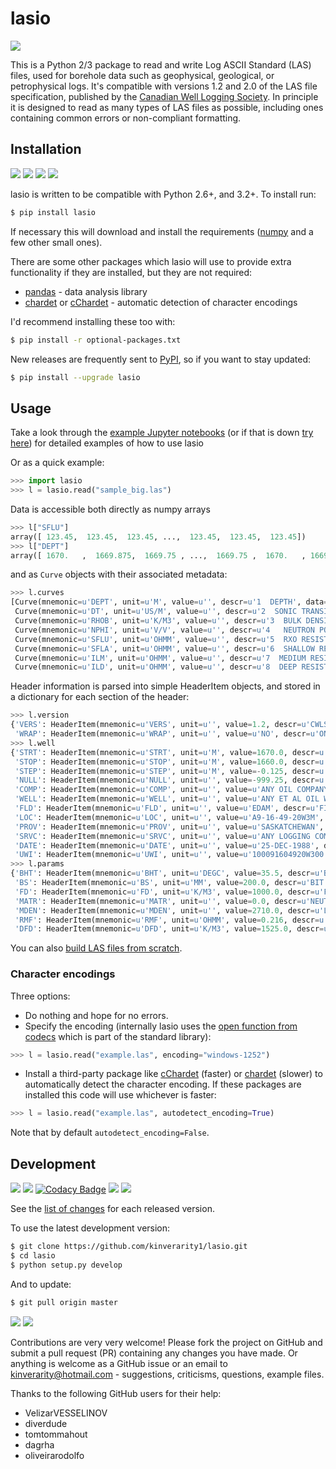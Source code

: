 # lasio

[![](http://img.shields.io/badge/license-MIT-blue.svg)](https://github.com/kinverarity1/lasio/blob/master/LICENSE)

This is a Python 2/3 package to read and write Log ASCII Standard (LAS) files, used for borehole data such as geophysical, geological, or petrophysical logs. It's compatible with versions 1.2 and 2.0 of the LAS file specification, published by the [Canadian Well Logging Society](http://www.cwls.org/las). In principle it is designed to read as many types of LAS files as possible, including ones containing common errors or non-compliant formatting.

## Installation

[![](https://img.shields.io/pypi/pyversions/lasio.svg)](https://www.python.org/downloads/)
[![](http://img.shields.io/pypi/v/lasio.svg)](https://pypi.python.org/pypi/lasio/)
[![](https://img.shields.io/pypi/dd/lasio.svg)](https://pypi.python.org/pypi/lasio/)
[![](https://img.shields.io/pypi/format/lasio.svg)](https://pypi.python.org/pypi/lasio/)

lasio is written to be compatible with Python 2.6+, and 3.2+. To install run:

```bash
$ pip install lasio
```

If necessary this will download and install the requirements ([numpy](http://numpy.org/) and a few other small ones).

There are some other packages which lasio will use to provide extra functionality if they are installed, but they are not required:

- [pandas](https://pypi.python.org/pypi/pandas) - data analysis library
- [chardet](https://pypi.python.org/pypi/chardet) or [cChardet](https://github.com/PyYoshi/cChardet) - automatic detection of character encodings

I'd recommend installing these too with:

```bash
$ pip install -r optional-packages.txt
```

New releases are frequently sent to [PyPI](https://pypi.python.org/pypi/lasio), so if you want to stay updated:

```bash
$ pip install --upgrade lasio
```

## Usage

Take a look through the [example Jupyter notebooks](http://nbviewer.ipython.org/github/kinverarity1/lasio/tree/master/notebooks) (or if that is down [try here](https://github.com/kinverarity1/lasio/tree/master/notebooks)) for detailed examples of how to use lasio

Or as a quick example:

```python
>>> import lasio
>>> l = lasio.read("sample_big.las")
```

Data is accessible both directly as numpy arrays

```python
>>> l["SFLU"]
array([ 123.45,  123.45,  123.45, ...,  123.45,  123.45,  123.45])
>>> l["DEPT"]
array([ 1670.   ,  1669.875,  1669.75 , ...,  1669.75 ,  1670.   , 1669.875])
```

and as ``Curve`` objects with their associated metadata:

```python
>>> l.curves
[Curve(mnemonic=u'DEPT', unit=u'M', value=u'', descr=u'1  DEPTH', data=array([ 1670.   ,  1669.875,  1669.75 , ...,  1669.75 ,  1670.   , 1669.875])),
 Curve(mnemonic=u'DT', unit=u'US/M', value=u'', descr=u'2  SONIC TRANSIT TIME', data=array([ 123.45,  123.45,  123.45, ...,  123.45,  123.45,  123.45])),
 Curve(mnemonic=u'RHOB', unit=u'K/M3', value=u'', descr=u'3  BULK DENSITY', data=array([ 2550.,  2550.,  2550., ...,  2550.,  2550.,  2550.])),
 Curve(mnemonic=u'NPHI', unit=u'V/V', value=u'', descr=u'4   NEUTRON POROSITY', data=array([ 0.45,  0.45,  0.45, ...,  0.45,  0.45,  0.45])),
 Curve(mnemonic=u'SFLU', unit=u'OHMM', value=u'', descr=u'5  RXO RESISTIVITY', data=array([ 123.45,  123.45,  123.45, ...,  123.45,  123.45,  123.45])),
 Curve(mnemonic=u'SFLA', unit=u'OHMM', value=u'', descr=u'6  SHALLOW RESISTIVITY', data=array([ 123.45,  123.45,  123.45, ...,  123.45,  123.45,  123.45])),
 Curve(mnemonic=u'ILM', unit=u'OHMM', value=u'', descr=u'7  MEDIUM RESISTIVITY', data=array([ 110.2,  110.2,  110.2, ...,  110.2,  110.2,  110.2])),
 Curve(mnemonic=u'ILD', unit=u'OHMM', value=u'', descr=u'8  DEEP RESISTIVITY', data=array([ 105.6,  105.6,  105.6, ...,  105.6,  105.6,  105.6]))]
```

Header information is parsed into simple HeaderItem objects, and stored in a dictionary for each section of the header:

```python
>>> l.version
{'VERS': HeaderItem(mnemonic=u'VERS', unit=u'', value=1.2, descr=u'CWLS LOG ASCII STANDARD -VERSION 1.2'),
 'WRAP': HeaderItem(mnemonic=u'WRAP', unit=u'', value=u'NO', descr=u'ONE LINE PER DEPTH STEP')}
>>> l.well
{'STRT': HeaderItem(mnemonic=u'STRT', unit=u'M', value=1670.0, descr=u''),
 'STOP': HeaderItem(mnemonic=u'STOP', unit=u'M', value=1660.0, descr=u''),
 'STEP': HeaderItem(mnemonic=u'STEP', unit=u'M', value=-0.125, descr=u''),
 'NULL': HeaderItem(mnemonic=u'NULL', unit=u'', value=-999.25, descr=u''),
 'COMP': HeaderItem(mnemonic=u'COMP', unit=u'', value=u'ANY OIL COMPANY LTD.', descr=u'COMPANY'),
 'WELL': HeaderItem(mnemonic=u'WELL', unit=u'', value=u'ANY ET AL OIL WELL #12', descr=u'WELL'),
 'FLD': HeaderItem(mnemonic=u'FLD', unit=u'', value=u'EDAM', descr=u'FIELD'),
 'LOC': HeaderItem(mnemonic=u'LOC', unit=u'', value=u'A9-16-49-20W3M', descr=u'LOCATION'),
 'PROV': HeaderItem(mnemonic=u'PROV', unit=u'', value=u'SASKATCHEWAN', descr=u'PROVINCE'),
 'SRVC': HeaderItem(mnemonic=u'SRVC', unit=u'', value=u'ANY LOGGING COMPANY LTD.', descr=u'SERVICE COMPANY'),
 'DATE': HeaderItem(mnemonic=u'DATE', unit=u'', value=u'25-DEC-1988', descr=u'LOG DATE'),
 'UWI': HeaderItem(mnemonic=u'UWI', unit=u'', value=u'100091604920W300', descr=u'UNIQUE WELL ID')}
>>> l.params
{'BHT': HeaderItem(mnemonic=u'BHT', unit=u'DEGC', value=35.5, descr=u'BOTTOM HOLE TEMPERATURE'),
 'BS': HeaderItem(mnemonic=u'BS', unit=u'MM', value=200.0, descr=u'BIT SIZE'),
 'FD': HeaderItem(mnemonic=u'FD', unit=u'K/M3', value=1000.0, descr=u'FLUID DENSITY'),
 'MATR': HeaderItem(mnemonic=u'MATR', unit=u'', value=0.0, descr=u'NEUTRON MATRIX(0=LIME,1=SAND,2=DOLO)'),
 'MDEN': HeaderItem(mnemonic=u'MDEN', unit=u'', value=2710.0, descr=u'LOGGING MATRIX DENSITY'),
 'RMF': HeaderItem(mnemonic=u'RMF', unit=u'OHMM', value=0.216, descr=u'MUD FILTRATE RESISTIVITY'),
 'DFD': HeaderItem(mnemonic=u'DFD', unit=u'K/M3', value=1525.0, descr=u'DRILL FLUID DENSITY')}
```

You can also [build LAS files from scratch](https://github.com/kinverarity1/lasio/blob/master/notebooks/build%20LAS%20file%20from%20scratch.ipynb).

### Character encodings

Three options:

- Do nothing and hope for no errors.
- Specify the encoding (internally lasio uses the [open function from codecs](https://docs.python.org/2/library/codecs.html#codecs.open) which is part of the standard library):

```python
>>> l = lasio.read("example.las", encoding="windows-1252")
```

- Install a third-party package like [cChardet](https://github.com/PyYoshi/cChardet) (faster) or [chardet](https://pypi.python.org/pypi/chardet) (slower) to automatically detect the character encoding. If these packages are installed this code will use whichever is faster:

```python
>>> l = lasio.read("example.las", autodetect_encoding=True)
```

Note that by default ``autodetect_encoding=False``.

## Development

[![](https://travis-ci.org/kinverarity1/lasio.svg)](https://travis-ci.org/kinverarity1/lasio)
[![](https://coveralls.io/repos/kinverarity1/lasio/badge.svg?branch=master&service=github)](https://coveralls.io/github/kinverarity1/lasio?branch=master)
[![Codacy Badge](https://api.codacy.com/project/badge/grade/252911a940b7476d9d7c4450d4045370)](https://www.codacy.com/app/kinverarity/lasio)
[![](https://scrutinizer-ci.com/g/kinverarity1/lasio/badges/quality-score.png?b=master)](https://scrutinizer-ci.com/g/kinverarity1/lasio/#)
[![](https://www.quantifiedcode.com/api/v1/project/82d62106077f4c44a353c311984930d6/badge.svg)](https://www.quantifiedcode.com/app/project/82d62106077f4c44a353c311984930d6)

See the [list of changes](https://github.com/kinverarity1/lasio/blob/master/CHANGELOG.md) for each released version.

To use the latest development version:

```bash
$ git clone https://github.com/kinverarity1/lasio.git
$ cd lasio
$ python setup.py develop
```

And to update:

```bash
$ git pull origin master
```

[![](http://githubbadges.herokuapp.com/kinverarity1/lasio/pulls.svg)](https://github.com/kinverarity1/lasio/pulls)
[![](http://githubbadges.herokuapp.com/kinverarity1/lasio/issues.svg)](https://github.com/kinverarity1/lasio/issues)

Contributions are very very welcome! Please fork the project on GitHub and submit a pull request (PR) containing any changes you have made. Or anything is welcome as a GitHub issue or an email to kinverarity@hotmail.com - suggestions, criticisms, questions, example files. 

Thanks to the following GitHub users for their help:

- VelizarVESSELINOV
- diverdude
- tomtommahout
- dagrha
- oliveirarodolfo
